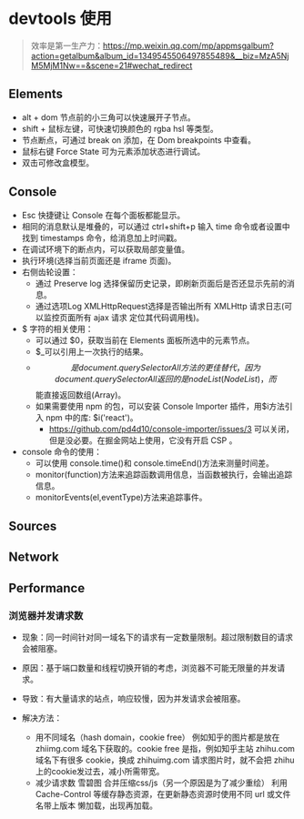 # devtools 使用

> 效率是第一生产力：https://mp.weixin.qq.com/mp/appmsgalbum?action=getalbum&album_id=1349545506497855489&__biz=MzA5NjM5MjM1Nw==&scene=21#wechat_redirect

## Elements

- alt + dom 节点前的小三角可以快速展开子节点。
- shift + 鼠标左键，可快速切换颜色的 rgba hsl 等类型。
- 节点断点，可通过 break on 添加，在 Dom breakpoints 中查看。
- 鼠标右键 Force State 可为元素添加状态进行调试。
- 双击可修改盒模型。

## Console

- Esc 快捷键让 Console 在每个面板都能显示。
- 相同的消息默认是堆叠的，可以通过 ctrl+shift+p 输入 time 命令或者设置中找到 timestamps 命令，给消息加上时间戳。
- 在调试环境下的断点内，可以获取局部变量值。
- 执行环境(选择当前页面还是 iframe 页面)。
- 右侧齿轮设置：
    - 通过 Preserve log 选择保留历史记录，即刷新页面后是否还显示先前的消息。
    - 通过选项Log XMLHttpRequest选择是否输出所有 XMLHttp 请求日志(可以监控页面所有 ajax 请求 定位其代码调用栈)。
- $ 字符的相关使用：
    - 可以通过 $0，获取当前在 Elements 面板所选中的元素节点。
    - $_可以引用上一次执行的结果。
    - $$ 是 document.querySelectorAll 方法的更佳替代，因为 document.querySelectorAll 返回的是 nodeList(NodeList)，而$$能直接返回数组(Array)。
    - 如果需要使用 npm 的包，可以安装 Console Importer 插件，用$i方法引入 npm 中的库: $i('react')。
        - https://github.com/pd4d10/console-importer/issues/3 可以关闭，但是没必要。在掘金网站上使用，它没有开启 CSP 。
- console 命令的使用：
    - 可以使用 console.time()和 console.timeEnd()方法来测量时间差。
    - monitor(function)方法来追踪函数调用信息，当函数被执行，会输出追踪信息。
    - monitorEvents(el,eventType)方法来追踪事件。

## Sources

## Network

## Performance

### 浏览器并发请求数

- 现象：同一时间针对同一域名下的请求有一定数量限制。超过限制数目的请求会被阻塞。
- 原因：基于端口数量和线程切换开销的考虑，浏览器不可能无限量的并发请求。
- 导致：有大量请求的站点，响应较慢，因为并发请求会被阻塞。

- 解决方法：

    - 用不同域名（hash domain，cookie free） 例如知乎的图片都是放在 zhiimg.com 域名下获取的。cookie free 是指，例如知乎主站 zhihu.com域名下有很多 cookie，换成 zhihuimg.com 请求图片时，就不会把 zhihu 上的cookie发过去，减小所需带宽。
    - 减少请求数 雪碧图 合并压缩css/js（另一个原因是为了减少重绘） 利用 Cache-Control 等缓存静态资源，在更新静态资源时使用不同 url 或文件名带上版本 懒加载，出现再加载。
